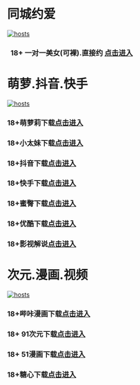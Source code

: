 # 同城约爱
[](#聊天)
[![hosts](https://av8600.github.io/image/ha1.jpg)](#22-如何修改hosts)
###    18+ 一对一美女(可裸).直接约 [点击进入](https://jy07052-1317033022.cos.accelerate.myqcloud.com/location.html?t=001gz_298)
# 萌萝.抖音.快手
[](#聊天)
[![hosts](https://av8600.github.io/image/ha2.jpg)](#22-如何修改hosts)
### 18+萌萝莉下载[点击进入](https://5rqueuzec4.top/?channel_code=MIM07BG)
### 18+小太妹下载[点击进入](https://tm.xpc5eup7h6.top/?channel_code=MIM03BG)
### 18+抖音下载[点击进入](https://dy.rstc9v4dbe.top/?channel_code=MIM05BG1)
### 18+快手下载[点击进入](https://ks.gl9xt7cvgh.top/?channel_code=MIM04BG1)
### 18+蜜臀下载[点击进入](https://dkthc3ejy3.top?channel_code=MIM18BGG)
### 18+优酷下载[点击进入](https://yk.0upz94j3qy.top/?channel_code=MIM13BG)
### 18+影视解说[点击进入](https://5qkuu6jjgy.top?channel_code=MIM17BG2)
# 次元.漫画.视频
[](#聊天)
[![hosts](https://av8600.github.io/image/ha3.jpg)](#22-如何修改hosts)
### 18+哔咔漫画下载[点击进入](https://bkorbee6.com?ch=oebg21bk)
### 18+ 91次元下载[点击进入](https://91yvx6bv.com/?ch=oebg21cy)
### 18+ 51漫画下载[点击进入](https://cnbdd6e6.com/?_c=oebg21mh)
### 18+糖心下载[点击进入](https://txn8qv8l.com/?_c=oebg31tx)


